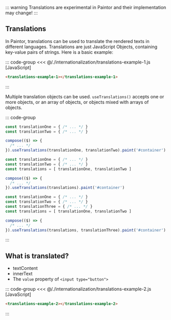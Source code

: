 <script> import '/./internationalization/translations.js' </script>

::: warning
Translations are experimental in Paintor and their implementation may change!
:::

## Translations

In Paintor, translations can be used to translate the rendered texts in different languages.
Translations are just JavaScript Objects, containing key-value pairs of strings. Here is a basic
example:

::: code-group
<<< @/./internationalization/translations-example-1.js [JavaScript]
```html [HTML]
<translations-example-1></translations-example-1>
```
:::

<div class="example">
  <p></p>
  <translations-example-1></translations-example-1>
  <p></p>
</div>

Multiple translation objects can be used. `useTranslations()` accepts one or more objects,
or an array of objects, or objects mixed with arrays of objects.

::: code-group
```js [Multiple objects]
const translationOne = { /* ... */ }
const translationTwo = { /* ... */ }

compose(($) => {
  /* ... */
}).useTranslations(translationOne, translationTwo).paint('#container')
```
```js [Array of objects]
const translationOne = { /* ... */ }
const translationTwo = { /* ... */ }
const translations = [ translationOne, translationTwo ]

compose(($) => {
  /* ... */
}).useTranslations(translations).paint('#container')
```
```js [Mixed]
const translationOne = { /* ... */ }
const translationTwo = { /* ... */ }
const translationThree = { /* ... */ }
const translations = [ translationOne, translationTwo ]

compose(($) => {
  /* ... */
}).useTranslations(translations, translationThree).paint('#container')
```
:::

## What is translated?

- textContent
- innerText
- The `value` property of `<input type="button">`

::: code-group
<<< @/./internationalization/translations-example-2.js [JavaScript]
```html [HTML]
<translations-example-2></translations-example-2>
```
:::

<div class="example">
  <p></p>
  <translations-example-2></translations-example-2>
  <p></p>
</div>
